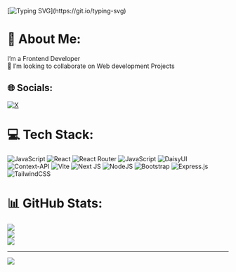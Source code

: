 [![Typing SVG](https://readme-typing-svg.demolab.com?font=Fira+Code&size=30&pause=1000&random=false&width=570&lines=Hello%2C+I+am+Yuvraj+Verma!)](https://git.io/typing-svg)

# 💫 About Me:
I’m a Frontend Developer<br>
👯 I’m looking to collaborate on Web development Projects<br>


## 🌐 Socials:
[![X](https://img.shields.io/badge/X-black.svg?logo=X&logoColor=white)](https://x.com/Yuvraj_Verma_15) 

# 💻 Tech Stack:
![JavaScript](https://img.shields.io/badge/javascript-%23323330.svg?style=for-the-badge&logo=javascript&logoColor=%23F7DF1E) ![React](https://img.shields.io/badge/react-%2320232a.svg?style=for-the-badge&logo=react&logoColor=%2361DAFB) ![React Router](https://img.shields.io/badge/React_Router-CA4245?style=for-the-badge&logo=react-router&logoColor=white) ![JavaScript](https://img.shields.io/badge/javascript-%23323330.svg?style=for-the-badge&logo=javascript&logoColor=%23F7DF1E) ![DaisyUI](https://img.shields.io/badge/daisyui-5A0EF8?style=for-the-badge&logo=daisyui&logoColor=white) ![Context-API](https://img.shields.io/badge/Context--Api-000000?style=for-the-badge&logo=react) ![Vite](https://img.shields.io/badge/vite-%23646CFF.svg?style=for-the-badge&logo=vite&logoColor=white) ![Next JS](https://img.shields.io/badge/Next-black?style=for-the-badge&logo=next.js&logoColor=white) ![NodeJS](https://img.shields.io/badge/node.js-6DA55F?style=for-the-badge&logo=node.js&logoColor=white) ![Bootstrap](https://img.shields.io/badge/bootstrap-%238511FA.svg?style=for-the-badge&logo=bootstrap&logoColor=white) ![Express.js](https://img.shields.io/badge/express.js-%23404d59.svg?style=for-the-badge&logo=express&logoColor=%2361DAFB) ![TailwindCSS](https://img.shields.io/badge/tailwindcss-%2338B2AC.svg?style=for-the-badge&logo=tailwind-css&logoColor=white)
# 📊 GitHub Stats:
![](https://github-readme-stats.vercel.app/api?username=yuvrajv-77&theme=dark&hide_border=false&include_all_commits=true&count_private=false)<br/>
![](https://github-readme-streak-stats.herokuapp.com/?user=yuvrajv-77&theme=dark&hide_border=false)<br/>
![](https://github-readme-stats.vercel.app/api/top-langs/?username=yuvrajv-77&theme=dark&hide_border=false&include_all_commits=true&count_private=false&layout=compact)

---
[![](https://visitcount.itsvg.in/api?id=yuvrajv-77&icon=0&color=0)](https://visitcount.itsvg.in)

<!-- Proudly created with GPRM ( https://gprm.itsvg.in ) -->
